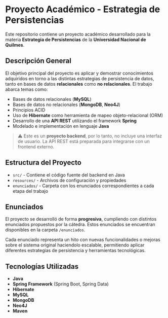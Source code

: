 # Proyecto Académico - Estrategia de Persistencias

Este repositorio contiene un proyecto académico desarrollado para la materia **Estrategia de Persistencias** de la **Universidad Nacional de Quilmes**.

## Descripción General

El objetivo principal del proyecto es aplicar y demostrar conocimientos adquiridos en torno a las distintas estrategias de persistencia de datos, tanto en bases de datos **relacionales** como **no relacionales**. El trabajo abarca temas como:

- Bases de datos relacionales (**MySQL**)
- Bases de datos no relacionales (**MongoDB**, **Neo4J**)
- Principios ACID
- Uso de **Hibernate** como herramienta de mapeo objeto-relacional (ORM)
- Desarrollo de una **API REST** utilizando el framework **Spring**
- Modelado e implementación en lenguaje **Java**

> ⚠️ Este es un **proyecto backend**, por lo tanto, no incluye una interfaz de usuario. La API REST está preparada para integrarse con un frontend externo.

## Estructura del Proyecto

- `src/` - Contiene el código fuente del backend en Java
- `resources/` - Archivos de configuración y propiedades
- `enunciados/` - Carpeta con los enunciados correspondientes a cada etapa del trabajo

## Enunciados

El proyecto se desarrolló de forma **progresiva**, cumpliendo con distintos enunciados propuestos por la cátedra. Estos enunciados se encuentran disponibles en la carpeta `/enunciados`.

Cada enunciado representa un hito con nuevas funcionalidades o mejoras sobre el sistema original haciendolo escalable, permitiendo aplicar diferentes estrategias de persistencia y herramientas tecnológicas.

## Tecnologías Utilizadas

- **Java**
- **Spring Framework** (Spring Boot, Spring Data)
- **Hibernate**
- **MySQL**
- **MongoDB**
- **Neo4J**
- **Maven**
